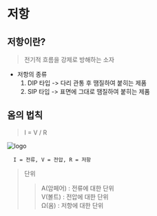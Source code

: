 # 저항

## 저항이란?
> 전기적 흐름을 강제로 방해하는 소자

* 저항의 종류
    1. DIP 타입 -> 다리 관통 후 땜질하여 붙히는 제품
    2. SIP 타입 -> 표면에 그대로 땜질하여 붙히는 제품

## 옴의 법칙
 > I = V / R  
   
![logo](https://t1.daumcdn.net/cfile/tistory/24107E37565657F825)

      I = 전류, V = 전압, R = 저항

>단위
>> A(암페어) : 전류에 대한 단위  
>> V(볼트)   : 전압에 대한 단위  
>> Ω(옴) : 저항에 대한 단위